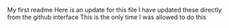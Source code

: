 My first readme
Here is an update for this file
I have updated these directly from the github interface
This is the only time I was allowed to do this
